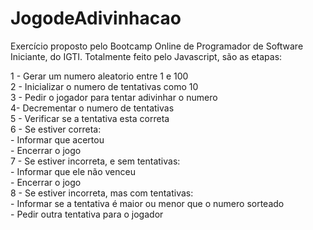 # JogodeAdivinhacao

Exercício proposto pelo Bootcamp Online de Programador de Software Iniciante, do IGTI. 
Totalmente feito pelo Javascript, são as etapas:

1 - Gerar um numero aleatorio entre 1 e 100 <br>
2 - Inicializar o numero de tentativas como 10 <br>
3 - Pedir o jogador para tentar adivinhar o numero <br>
4- Decrementar o numero de tentativas <br>
5 - Verificar se a tentativa esta correta <br>
6 - Se estiver correta:<br>
    - Informar que acertou<br>
    - Encerrar o jogo<br>
7 - Se estiver incorreta, e sem tentativas:<br>
    - Informar que ele não venceu<br>
    - Encerrar o jogo<br>
8 - Se estiver incorreta, mas com tentativas:<br>
    - Informar se a tentativa é maior ou menor que o numero sorteado<br>
    - Pedir outra tentativa para o jogador <br>
